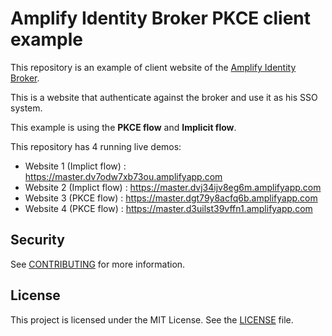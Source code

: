 # Amplify Identity Broker PKCE client example

This repository is an example of client website of the [Amplify Identity Broker](https://github.com/awslabs/aws-amplify-identity-broker).

This is a website that authenticate against the broker and use it as his SSO system.

This example is using the __PKCE flow__ and __Implicit flow__.

This repository has 4 running live demos:

* Website 1 (Implict flow) : https://master.dv7odw7xb73ou.amplifyapp.com 
* Website 2 (Implict flow) : https://master.dvj34ijv8eg6m.amplifyapp.com 
* Website 3 (PKCE flow) :  https://master.dgt79y8acfq6b.amplifyapp.com 
* Website 4 (PKCE flow) :  https://master.d3uilst39vffn1.amplifyapp.com 

## Security

See [CONTRIBUTING](CONTRIBUTING.md#security-issue-notifications) for more information.

## License

This project is licensed under the MIT License. See the [LICENSE](LICENSE) file.

